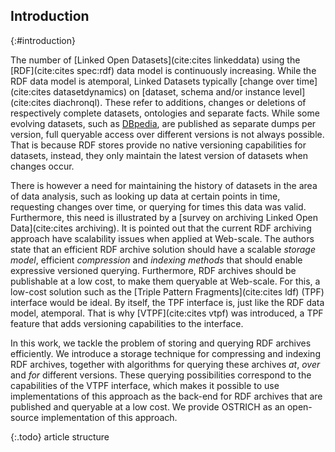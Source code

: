 ## Introduction
{:#introduction}

The number of [Linked Open Datasets](cite:cites linkeddata) using the [RDF](cite:cites spec:rdf) data model is continuously increasing.
While the RDF data model is atemporal, Linked Datasets typically [change over time](cite:cites datasetdynamics) on
[dataset, schema and/or instance level](cite:cites diachronql). These refer to additions,
changes or deletions of respectively complete datasets, ontologies and separate facts.
While some evolving datasets, such as [DBpedia](dbpedia),
are published as separate dumps per version, full queryable access over different versions is not always possible.
That is because RDF stores provide no native versioning capabilities for datasets,
instead, they only maintain the latest version of datasets when changes occur.

There is however a need for maintaining the history of datasets in the area of data analysis,
such as looking up data at certain points in time,
requesting changes over time,
or querying for times this data was valid.
Furthermore, this need is illustrated by a [survey on archiving Linked Open Data](cite:cites archiving).
It is pointed out that the current RDF archiving approach have scalability issues when applied at Web-scale.
The authors state that an efficient RDF archive solution should have a scalable *storage model*,
efficient *compression* and *indexing methods* that should enable expressive versioned querying.
Furthermore, RDF archives should be publishable at a low cost, to make them queryable at Web-scale.
For this, a low-cost solution such as the [Triple Pattern Fragments](cite:cites ldf) (TPF) interface
would be ideal. By itself, the TPF interface is, just like the RDF data model, atemporal.
That is why [VTPF](cite:cites vtpf) was introduced, a TPF feature that adds versioning capabilities to the interface.

In this work, we tackle the problem of storing and querying RDF archives efficiently.
We introduce a storage technique for compressing and indexing RDF archives,
together with algorithms for querying these archives *at*, *over* and *for* different versions.
These querying possibilities correspond to the capabilities of the VTPF interface,
which makes it possible to use implementations of this approach as the back-end for RDF archives that are published and queryable at a low cost.
We provide OSTRICH as an open-source implementation of this approach.

{:.todo}
article structure